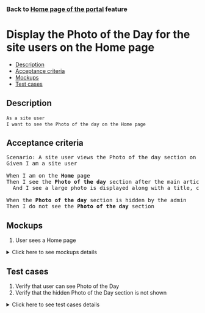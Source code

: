 ### Back to [Home page of the portal](../../) feature

# Display the Photo of the Day for the site users on the Home page

- [Description](#description)
- [Acceptance criteria](#acceptance-criteria)
- [Mockups](#mockups)
- [Test cases](#test-cases)

## Description

    As a site user
    I want to see the Photo of the day on the Home page

## Acceptance criteria

<pre>
Scenario: A site user views the Photo of the day section on the Home page
Given I am a site user

When I am on the <b>Home</b> page
Then I see the <b>Photo of the day</b> section after the main articles
  And I see a large photo is displayed along with a title, caption, and author

When the <b>Photo of the day</b> section is hidden by the admin
Then I do not see the <b>Photo of the day</b> section
</pre>

## Mockups

1. User sees a Home page

<details>
  <summary>Click here to see mockups details</summary>

**1. User sees a Home page:**

![User sees a Home page](/products/sport_news_portal/web_application_features/home_page/images/home_page_user_side.png)

</details>

## Test cases

1. Verify that user can see Photo of the Day
2. Verify that the hidden Photo of the Day section is not shown

<details>
  <summary>Click here to see test cases details</summary>

### **#1. Verify that user can see Photo of the Day**

|Preconditions|Steps|Expected result
--------------|-----|----------
|- Admin configured <b>Photo of the day</b> section</br>- Go to the <b>Home</b> page > <b>Photo of the day</b> section|1) Examine the <b>Photo of the day</b> section on the home page|1) The <b>Photo of the day</b> section with the title, caption, and author are shown after the main articles|

### **#2. Verify that the hidden Photo of the Day section is not shown**

|Preconditions|Steps|Expected result
--------------|-----|----------
|- Admin hides <b>Photo of the day</b> section</br>- Go to the <b>Home</b> page|1) On the <b>Home</b> page, examine the <b>Photo of the day</b> section|1) <b>Photo of the day</b> section is not present|

</details>
